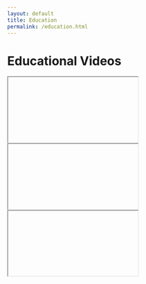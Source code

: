 ```yaml
---
layout: default
title: Education
permalink: /education.html
---
```


<h1 style="header">Educational Videos</h1>

<div class="shorts-carousel">
  <div class="carousel-slide">
    <iframe id="prev-video" allowfullscreen></iframe>
    <div class="overlay-div" onclick="moveCarousel(-1)"></div>
  </div>
  <div class="carousel-slide">
    <iframe id="next-video" allowfullscreen></iframe>
    <div class="overlay-div" onclick="moveCarousel(1)"></div>
  </div>
  <div class="carousel-slide center">
    <iframe id="current-video" allowfullscreen></iframe>
  </div>
</div>

<script>
  const videoIds = [
    "GI2yXCMt6qY",
    "mxb1spl3uEQ",
    "UmADIP7Eneo",
    "bKHeCYNw9bY",
    "5VvCXdIaX_k",
    "ef1_NUR4aig",
    "oQPZyqFDFJc",
    "pPo5bd8tm2Y"
  ];

  let currentIndex = 0;

  function updateIframes() {
    const total = videoIds.length;
    const prev = (currentIndex - 1 + total) % total;
    const next = (currentIndex + 1) % total;

    document.getElementById('prev-video').src = `https://www.youtube.com/embed/${videoIds[prev]}`;
    document.getElementById('current-video').src = `https://www.youtube.com/embed/${videoIds[currentIndex]}`;
    document.getElementById('next-video').src = `https://www.youtube.com/embed/${videoIds[next]}`;
  }

  function moveCarousel(direction) {
    const total = videoIds.length;
    currentIndex = (currentIndex + direction + total) % total;
    updateIframes();
  }

  document.addEventListener('DOMContentLoaded', updateIframes);
</script>
